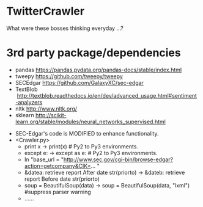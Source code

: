 # TwitterCrawler
What were these bosses thinking everyday ...?


# 3rd party package/dependencies

- pandas    https://pandas.pydata.org/pandas-docs/stable/index.html
- tweepy    https://github.com/tweepy/tweepy
- SECEdgar  https://github.com/GalaxyXC/sec-edgar
- TextBlob  http://textblob.readthedocs.io/en/dev/advanced_usage.html#sentiment-analyzers
- nltk      http://www.nltk.org/
- sklearn   http://scikit-learn.org/stable/modules/neural_networks_supervised.html


* SEC-Edgar's code is MODIFIED to enhance functionality.
* <Crawler.py>
  -   print x -> print(x)         # Py2 to Py3 environments.
  -   except e: -> except as e:   # Py2 to Py3 environments.
  -   In "base_url = "http://www.sec.gov/cgi-bin/browse-edgar?action=getcompany&CIK=... "
  -   &datea: retrieve report After date str(priorto) -> &dateb: retrieve report Before date str(priorto)
  -   soup = BeautifulSoup(data) -> soup = BeautifulSoup(data, "lxml") #suppress parser warning
  -   ......
